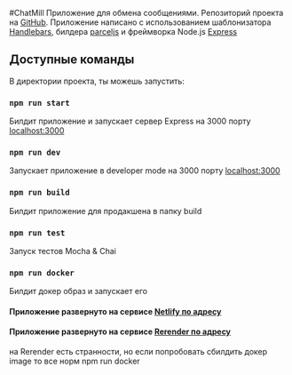 #ChatMill
Приложение для обмена сообщениями. Репозиторий проекта на [GitHub](https://github.com/jdvarmy/ChatMill). 
Приложение написано с использованием шаблонизатора [Handlebars](https://handlebarsjs.com/), билдера [parceljs](https://parceljs.org/) и фреймворка Node.js [Express](https://expressjs.com/ru/)

## Доступные команды

В директории проекта, ты можешь запустить:

### `npm run start`
Билдит приложение и запускает сервер Express на 3000 порту [localhost:3000](localhost:3000)

### `npm run dev`
Запускает приложение в developer mode на 3000 порту  [localhost:3000](localhost:3000)

### `npm run build`
Билдит приложение для продакшена в папку build

### `npm run test`
Запуск тестов Mocha & Chai

### `npm run docker`
Билдит докер образ и запускает его


#### Приложение развернуто на сервисе [Netlify по адресу](https://magnificent-kelpie-71b787.netlify.app)
#### Приложение развернуто на сервисе [Rerender по адресу](https://chat-ovsf.onrender.com/)
на Rerender есть странности, но если попробовать сбилдить докер image то все норм npm run docker